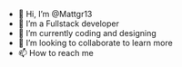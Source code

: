 - 👋 Hi, I’m @Mattgr13
- 👀 I’m a Fullstack developer 
- 🌱 I’m currently coding and designing 
- 💞️ I’m looking to collaborate to learn more 
- 📫 How to reach me 

<!---
Mattgr13/Mattgr13 is a ✨ special ✨ repository because its `README.md` (this file) appears on your GitHub profile.
You can click the Preview link to take a look at your changes.
--->
